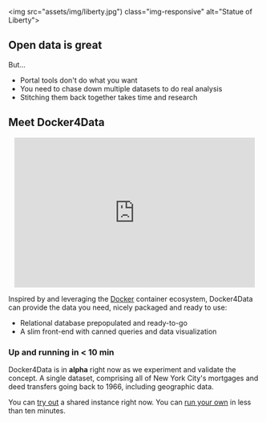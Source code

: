 <!--
.. title: Large civic datasets.  Usable.
.. slug: index
.. date: 2015-02-06 14:40:10 UTC-05:00
.. tags: 
.. link: 
.. description: 
.. type: text
-->

<img src="assets/img/liberty.jpg") class="img-responsive" alt="Statue of Liberty">

## Open data is great

But...

* Portal tools don't do what you want
* You need to chase down multiple datasets to do real analysis
* Stitching them back together takes time and research

## Meet Docker4Data

<center>
<iframe src="https://docs.google.com/presentation/d/1N5eP7D1VAq9Yer0eLgdC_yOn956eHk8w5NppZs2A2rA/embed?start=false&loop=false&delayms=3000" frameborder="0" width="480" height="299" allowfullscreen="true" mozallowfullscreen="true" webkitallowfullscreen="true"></iframe>
</center>

Inspired by and leveraging the [Docker][] container ecosystem, Docker4Data can
provide the data you need, nicely packaged and ready to use:

  [Docker]: https://www.docker.com/

* Relational database prepopulated and ready-to-go
* A slim front-end with canned queries and data visualization

### Up and running in &lt; 10 min

Docker4Data is in __alpha__ right now as we experiment and validate the
concept.  A single dataset, comprising all of New York City's mortgages and
deed transfers going back to 1966, including geographic data.

You can [try out][] a shared instance right now.  You can [run your own][] in
less than ten minutes.

  [try out]: /try-it
  [run your own]: /docs

<!--
Ever tried to download a big dataset from an open data portal?

Ever tried to figure out how to actually use that dataset?

Ever tried to determine how that dataset relates to others on that portal?
-->
